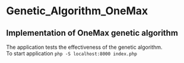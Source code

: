 # Genetic_Algorithm_OneMax

## Implementation of OneMax genetic algorithm

The application tests the effectiveness of the genetic algorithm.  
To start application `php -S localhost:8000 index.php`

 

